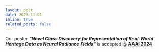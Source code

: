 ```yaml
---
layout: post
date: 2023-11-01
inline: true
related_posts: false
---
```


Our poster ***"Novel Class Discovery for Representation of Real-World Heritage Data as Neural Radiance Fields"*** is accepted @ **[AAAI 2024](https://aaai.org/aaai-conference/student-abstract-and-poster-program-call-for-proposals/)**
